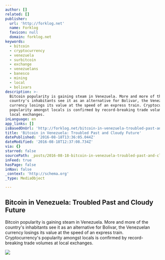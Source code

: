 ```yaml
---
author: []
related: []
publisher:
  url: 'http://forklog.net'
  name: Forklog
  favicon: null
  domain: forklog.net
keywords:
  - bitcoin
  - cryptocurrency
  - venezuela
  - surbitcoin
  - exchange
  - venezuelans
  - banesco
  - mining
  - local
  - bolivars
description: >-
  Bitcoin popularity is gaining steam in Venezuela. More and more of the
  country's inhabitants see it as an alternative for Bolivar, the Venezuelan
  currency losings its value at the speed of an express train. Cryptocurrency's
  popularity amongst locals is confirmed by record-breaking trade volumes at
  local exchanges.
inLanguage: en
app_links: []
isBasedOnUrl: 'http://forklog.net/bitcoin-in-venezuela-troubled-past-and-cloudy-future/'
title: 'Bitcoin in Venezuela: Troubled Past and Cloudy Future'
datePublished: '2016-08-18T13:36:05.044Z'
dateModified: '2016-08-18T12:37:08.734Z'
via: {}
starred: false
sourcePath: _posts/2016-08-18-bitcoin-in-venezuela-troubled-past-and-cloudy-future.md
inFeed: true
hasPage: false
inNav: false
_context: 'http://schema.org'
_type: MediaObject

---
```

<article style=""><h1>Bitcoin in Venezuela: Troubled Past and Cloudy Future</h1><p>Bitcoin popularity is gaining steam in Venezuela. More and more of the country's inhabitants see it as an alternative for Bolivar, the Venezuelan currency losings its value at the speed of an express train. Cryptocurrency's popularity amongst locals is confirmed by record-breaking trade volumes at local exchanges.</p><img src="http://forklog.com/wp-content/uploads/coin-dance-localbitcoins-VEF-volume-1.jpg" /></article>